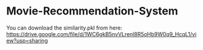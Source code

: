 # Movie-Recommendation-System

You can download the similarity.pkl from here:  https://drive.google.com/file/d/1WC6gkB5nvVLrenl8R5oHb9W0q9_HcqL1/view?usp=sharing
